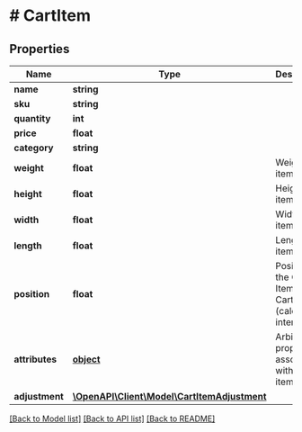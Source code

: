# # CartItem

## Properties

Name | Type | Description | Notes
------------ | ------------- | ------------- | -------------
**name** | **string** |  | 
**sku** | **string** |  | 
**quantity** | **int** |  | 
**price** | **float** |  | 
**category** | **string** |  | [optional] 
**weight** | **float** | Weight of item in mm | [optional] 
**height** | **float** | Height of item in mm | [optional] 
**width** | **float** | Width of item in mm | [optional] 
**length** | **float** | Length of item in mm | [optional] 
**position** | **float** | Position of the Cart Item in the Cart (calculated internally) | [optional] 
**attributes** | [**object**](.md) | Arbitrary properties associated with this item | [optional] 
**adjustment** | [**\OpenAPI\Client\Model\CartItemAdjustment**](CartItemAdjustment.md) |  | [optional] 

[[Back to Model list]](../../README.md#documentation-for-models) [[Back to API list]](../../README.md#documentation-for-api-endpoints) [[Back to README]](../../README.md)


